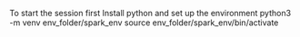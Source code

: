 To start the session first 
Install python and set up the environment 
python3 -m  venv env_folder/spark_env
source env_folder/spark_env/bin/activate